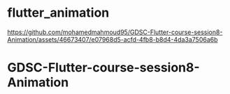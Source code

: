 # flutter_animation



https://github.com/mohamedmahmoud95/GDSC-Flutter-course-session8-Animation/assets/46673407/e07968d5-acfd-4fb8-b8d4-4da3a7506a6b



# GDSC-Flutter-course-session8-Animation
